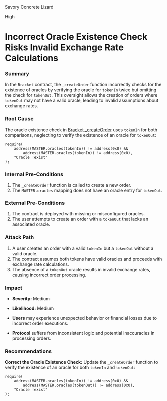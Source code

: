 Savory Concrete Lizard

High

# Incorrect Oracle Existence Check Risks Invalid Exchange Rate Calculations

### Summary
In the `Bracket` contract, the `_createOrder` function incorrectly checks for the existence of oracles by verifying the oracle for `tokenIn` twice but omitting the check for `tokenOut`. This oversight allows the creation of orders where `tokenOut` may not have a valid oracle, leading to invalid assumptions about exchange rates.

### Root Cause
The oracle existence check in [Bracket._createOrder](https://github.com/sherlock-audit/2024-11-oku/blob/ee3f781a73d65e33fb452c9a44eb1337c5cfdbd6/oku-custom-order-types/contracts/automatedTrigger/Bracket.sol#L459) uses `tokenIn` for both comparisons, neglecting to verify the existence of an oracle for `tokenOut`:
```solidity
require(
    address(MASTER.oracles(tokenIn)) != address(0x0) &&
        address(MASTER.oracles(tokenIn)) != address(0x0),
    "Oracle !exist"
);
```

### Internal Pre-Conditions
1. The `_createOrder` function is called to create a new order.
2. The `MASTER.oracles` mapping does not have an oracle entry for `tokenOut`.

### External Pre-Conditions
1. The contract is deployed with missing or misconfigured oracles.
2. The user attempts to create an order with a `tokenOut` that lacks an associated oracle.

### Attack Path
1. A user creates an order with a valid `tokenIn` but a `tokenOut` without a valid oracle.
2. The contract assumes both tokens have valid oracles and proceeds with exchange rate calculations.
3. The absence of a `tokenOut` oracle results in invalid exchange rates, causing incorrect order processing.

### Impact
- **Severity:** Medium  
- **Likelihood:** Medium  

- **Users** may experience unexpected behavior or financial losses due to incorrect order executions.
- **Protocol** suffers from inconsistent logic and potential inaccuracies in processing orders.

### Recommendations
**Correct the Oracle Existence Check:**
   Update the `_createOrder` function to verify the existence of an oracle for both `tokenIn` and `tokenOut`:
   ```solidity
   require(
       address(MASTER.oracles(tokenIn)) != address(0x0) &&
           address(MASTER.oracles(tokenOut)) != address(0x0),
       "Oracle !exist"
   );
   ```